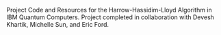 Project Code and Resources for the Harrow-Hassidim-Lloyd Algorithm in IBM Quantum Computers. Project completed in collaboration with Devesh Khartik, Michelle Sun, and Eric Ford.
